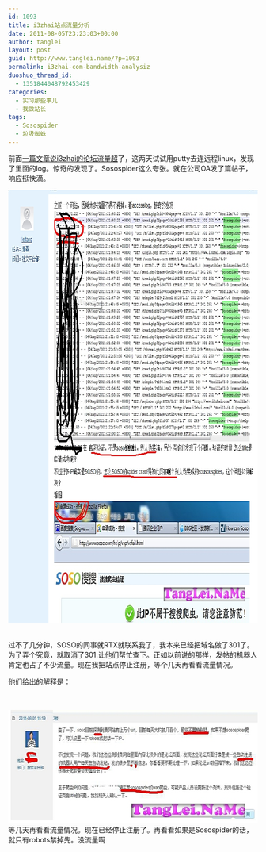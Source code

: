```yaml
---
id: 1093
title: i3zhai站点流量分析
date: 2011-08-05T23:23:03+00:00
author: tanglei
layout: post
guid: http://www.tanglei.name/?p=1093
permalink: i3zhai-com-bandwidth-analysiz
duoshuo_thread_id:
  - 1351844048792453429
categories:
  - 实习那些事儿
  - 我做站长
tags:
  - Sosospider
  - 垃圾蜘蛛
---
```

<p align="left">
  前面<a href="http://www.tanglei.name/mysite-was-stopped-because-of-exceeded-of-bandwidth/">一篇文章说i3zhai的论坛流量超</a>了，这两天试试用putty去连远程linux，发现了里面的log。惊奇的发现了。Sosospider这么夸张。就在公司OA发了篇帖子，响应挺快滴。
</p>

<center>
  <a href="/wp-content/uploads/2011/08/Sosospider.jpg"><img class="size-full wp-image-1094 aligncenter" title="Sosospider" src="/wp-content/uploads/2011/08/Sosospider.jpg" alt="soso爬虫" width="893" height="873" /></a>
</center>&nbsp;

过不了几分钟，SOSO的同事就RTX就联系我了，我本来已经把域名做了301了。为了弄个究竟，就取消了301.让他们帮忙查下。正如以前说的那样，发帖的机器人肯定也占了不少流量。现在我把站点停止注册，等个几天再看看流量情况。
  
他们给出的解释是：

<center>
  <br /> <a href="/wp-content/uploads/2011/08/spider+1.jpg"><br /> <img class="size-full wp-image-1095 aligncenter" title="spider+1" src="/wp-content/uploads/2011/08/spider+1.jpg" alt="" width="640" height="228" /></a>
</center>等几天再看看流量情况。现在已经停止注册了。再看看如果是Sosospider的话，就只有robots禁掉先。没流量啊
